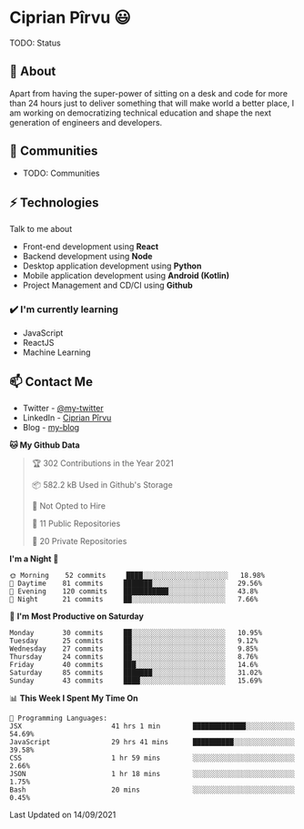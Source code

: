 # Ciprian Pîrvu 😃

TODO: Status

## 🧐 About

Apart from having the super-power of sitting on a desk and code for more than 24 hours just to deliver something that will make world a better place, I am working on democratizing technical education and shape the next generation of engineers and developers.

## 👯 Communities

-   TODO: Communities

## ⚡ Technologies

Talk to me about

-   Front-end development using **React**
-   Backend development using **Node**
-   Desktop application development using **Python**
-   Mobile application development using **Android (Kotlin)**
-   Project Management and CD/CI using **Github**

### ✔️ I'm currently learning

-   JavaScript
-   ReactJS
-   Machine Learning

## 📫 Contact Me

-   Twitter - [@my-twitter]()
-   LinkedIn - [Ciprian Pîrvu](https://www.linkedin.com/in/p%C3%AErvu-ciprian-cristian-4415991b1/)
-   Blog - [my-blog]()

<!--START_SECTION:waka-->
**🐱 My Github Data** 

> 🏆 302 Contributions in the Year 2021
 > 
> 📦 582.2 kB Used in Github's Storage 
 > 
> 🚫 Not Opted to Hire
 > 
> 📜 11 Public Repositories 
 > 
> 🔑 20 Private Repositories  
 > 
**I'm a Night 🦉** 

```text
🌞 Morning    52 commits     ████░░░░░░░░░░░░░░░░░░░░░   18.98% 
🌆 Daytime    81 commits     ███████░░░░░░░░░░░░░░░░░░   29.56% 
🌃 Evening    120 commits    ███████████░░░░░░░░░░░░░░   43.8% 
🌙 Night      21 commits     ██░░░░░░░░░░░░░░░░░░░░░░░   7.66%

```
📅 **I'm Most Productive on Saturday** 

```text
Monday       30 commits     ██░░░░░░░░░░░░░░░░░░░░░░░   10.95% 
Tuesday      25 commits     ██░░░░░░░░░░░░░░░░░░░░░░░   9.12% 
Wednesday    27 commits     ██░░░░░░░░░░░░░░░░░░░░░░░   9.85% 
Thursday     24 commits     ██░░░░░░░░░░░░░░░░░░░░░░░   8.76% 
Friday       40 commits     ███░░░░░░░░░░░░░░░░░░░░░░   14.6% 
Saturday     85 commits     ███████░░░░░░░░░░░░░░░░░░   31.02% 
Sunday       43 commits     ████░░░░░░░░░░░░░░░░░░░░░   15.69%

```


📊 **This Week I Spent My Time On** 

```text
💬 Programming Languages: 
JSX                      41 hrs 1 min        █████████████░░░░░░░░░░░░   54.69% 
JavaScript               29 hrs 41 mins      ██████████░░░░░░░░░░░░░░░   39.58% 
CSS                      1 hr 59 mins        ░░░░░░░░░░░░░░░░░░░░░░░░░   2.66% 
JSON                     1 hr 18 mins        ░░░░░░░░░░░░░░░░░░░░░░░░░   1.75% 
Bash                     20 mins             ░░░░░░░░░░░░░░░░░░░░░░░░░   0.45%

```


 Last Updated on 14/09/2021
<!--END_SECTION:waka-->
